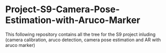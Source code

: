 # Project-S9-Camera-Pose-Estimation-with-Aruco-Marker
This following repository contains all the tree for the S9 project inluding (camera calibration, aruco detection, camera pose estimation and AR with aruco marker)
